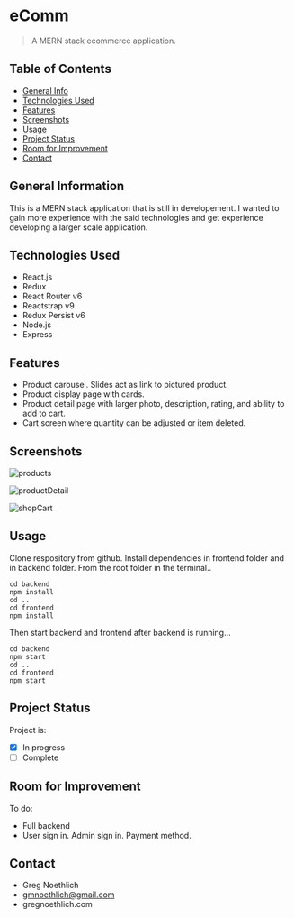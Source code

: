 # eComm
> A MERN stack ecommerce application.

## Table of Contents
* [General Info](#general-information)
* [Technologies Used](#technologies-used)
* [Features](#features)
* [Screenshots](#screenshots)
* [Usage](#usage)
* [Project Status](#project-status)
* [Room for Improvement](#room-for-improvement)
* [Contact](#contact)
<!-- * [License](#license) -->


## General Information
This is a MERN stack application that is still in developement. I wanted to gain more experience with the said technologies and get experience
developing a larger scale application.

## Technologies Used
- React.js
- Redux
- React Router v6
- Reactstrap v9
- Redux Persist v6
- Node.js 
- Express

## Features
- Product carousel. Slides act as link to pictured product.
- Product display page with cards.
- Product detail page with larger photo, description, rating, and ability to add to cart.
- Cart screen where quantity can be adjusted or item deleted.


## Screenshots
![products](https://user-images.githubusercontent.com/75701305/217396263-cb1e1801-7e7f-4d46-a171-001a28d67cc6.png)

![productDetail](https://user-images.githubusercontent.com/75701305/217396190-815e98f8-a774-4388-ad21-1ecf1503d470.png)

![shopCart](https://user-images.githubusercontent.com/75701305/231932597-5f4a290f-5270-473e-9135-c579f3fdd704.png)

## Usage
Clone respository from github. Install dependencies in frontend folder and in backend folder.
From the root folder in the terminal..
```console
cd backend
npm install
cd ..
cd frontend
npm install
```
Then start backend and frontend after backend is running...
```console
cd backend
npm start
cd ..
cd frontend
npm start
```

## Project Status
Project is: 	
- [x] In progress
- [ ] Complete

## Room for Improvement
To do:
- Full backend
- User sign in. Admin sign in. Payment method.

## Contact
- Greg Noethlich
- gmnoethlich@gmail.com
- gregnoethlich.com
